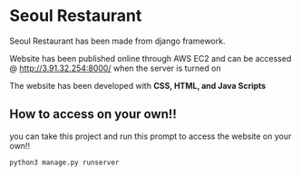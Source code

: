 # **Seoul Restaurant**
Seoul Restaurant has been made from django framework. 

Website has been published online through AWS EC2 and can be accessed @ http://3.91.32.254:8000/ when the server is turned on

The website has been developed with **CSS, HTML, and Java Scripts**





## How to access on your own!!
you can take this project and run this prompt to access the website on your own!!
```
python3 manage.py runserver
```

